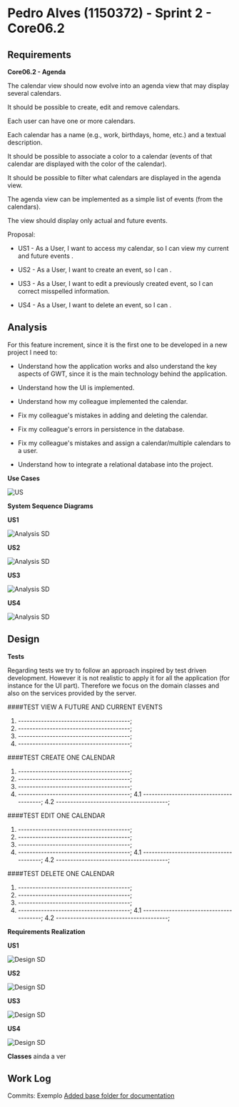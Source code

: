 **Pedro Alves** (1150372) - Sprint 2 - Core06.2
=================================================

## Requirements

**Core06.2 - Agenda**

The calendar view should now evolve into an agenda view that may display several calendars. 

It should be possible to create, edit and remove calendars. 

Each user can have one or more calendars. 

Each calendar has a name (e.g., work, birthdays, home, etc.) and a textual description. 

It should be possible to associate a color to a calendar (events of that calendar are displayed with the color of the calendar). 

It should be possible to filter what calendars are displayed in the agenda view. 

The agenda view can be implemented as a simple list of events (from the calendars). 

The view should display only actual and future events.

Proposal:
* US1 - As a User, I want to access my calendar, so I can view my current and future events .

* US2 - As a User, I want to create an event, so I can .

* US3 - As a User, I want to edit a previously created event, so I can correct misspelled information.

* US4 - As a User, I want to delete an event, so I can .

## Analysis

For this feature increment, since it is the first one to be developed in a new project I need to:  

- Understand how the application works and also understand the key aspects of GWT, since it is the main technology behind the application.

- Understand how the UI is implemented.

- Understand how my colleague implemented the calendar.

- Fix my colleague's mistakes in adding and deleting the calendar.

- Fix my colleague's errors in persistence in the database.

- Fix my colleague's mistakes and assign a calendar/multiple calendars to a user.

- Understand how to integrate a relational database into the project.

**Use Cases**

![US](us.png)

**System Sequence Diagrams**

**US1**

![Analysis SD](analysis1.png)

**US2**

![Analysis SD](analysis2.png)

**US3**

![Analysis SD](analysis3.png)

**US4**

![Analysis SD](analysis4.png)


## Design

**Tests**

Regarding tests we try to follow an approach inspired by test driven development. 
However it is not realistic to apply it for all the application (for instance for the UI part). 
Therefore we focus on the domain classes and also on the services provided by the server.

####TEST VIEW A FUTURE AND CURRENT EVENTS
1. ---------------------------------------;
2. ---------------------------------------;
3. ---------------------------------------;
4. ---------------------------------------;

####TEST CREATE ONE CALENDAR
1. ---------------------------------------;
2. ---------------------------------------;
3. ---------------------------------------;
4. ---------------------------------------;
    4.1 ---------------------------------------;
    4.2 ---------------------------------------;

####TEST EDIT ONE CALENDAR
1. ---------------------------------------;
2. ---------------------------------------;
3. ---------------------------------------;
4. ---------------------------------------;
    4.1 ---------------------------------------;
    4.2 ---------------------------------------;
	
####TEST DELETE ONE CALENDAR
1. ---------------------------------------;
2. ---------------------------------------;
3. ---------------------------------------;
4. ---------------------------------------;
    4.1 ---------------------------------------;
    4.2 ---------------------------------------;

**Requirements Realization**

**US1**

![Design SD](design1.png)

**US2**

![Design SD](design2.png)

**US3**

![Design SD](design3.png)

**US4**

![Design SD](design4.png)

**Classes**
ainda a ver

## Work Log

Commits:
	Exemplo
[Added base folder for documentation](https://bitbucket.org/lei-isep/lapr4-18-2db/commits/e75f35afa3b5a8ec77c9eb332fb9eb97f87f3157)
